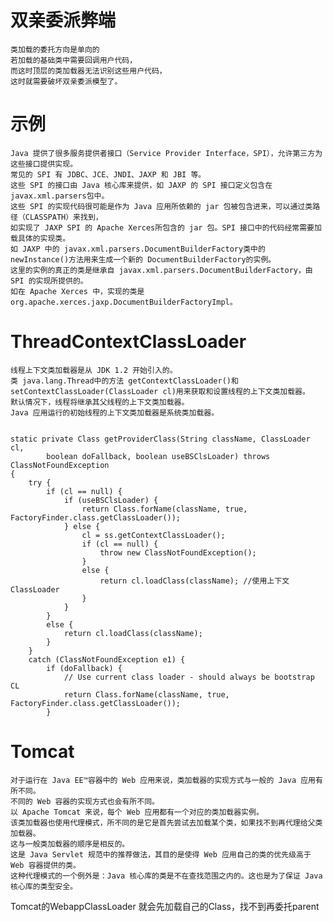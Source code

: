 # 双亲委派弊端

	类加载的委托方向是单向的
	若加载的基础类中需要回调用户代码，
	而这时顶层的类加载器无法识别这些用户代码，
	这时就需要破坏双亲委派模型了。 
	
# 示例

	Java 提供了很多服务提供者接口（Service Provider Interface，SPI），允许第三方为这些接口提供实现。
	常见的 SPI 有 JDBC、JCE、JNDI、JAXP 和 JBI 等。
	这些 SPI 的接口由 Java 核心库来提供，如 JAXP 的 SPI 接口定义包含在 javax.xml.parsers包中。
	这些 SPI 的实现代码很可能是作为 Java 应用所依赖的 jar 包被包含进来，可以通过类路径（CLASSPATH）来找到，
	如实现了 JAXP SPI 的 Apache Xerces所包含的 jar 包。SPI 接口中的代码经常需要加载具体的实现类。
	如 JAXP 中的 javax.xml.parsers.DocumentBuilderFactory类中的 newInstance()方法用来生成一个新的 DocumentBuilderFactory的实例。
	这里的实例的真正的类是继承自 javax.xml.parsers.DocumentBuilderFactory，由 SPI 的实现所提供的。
	如在 Apache Xerces 中，实现的类是 org.apache.xerces.jaxp.DocumentBuilderFactoryImpl。


# ThreadContextClassLoader

	线程上下文类加载器是从 JDK 1.2 开始引入的。
	类 java.lang.Thread中的方法 getContextClassLoader()和 setContextClassLoader(ClassLoader cl)用来获取和设置线程的上下文类加载器。
	默认情况下，线程将继承其父线程的上下文类加载器。
	Java 应用运行的初始线程的上下文类加载器是系统类加载器。


	static private Class getProviderClass(String className, ClassLoader cl,
			boolean doFallback, boolean useBSClsLoader) throws ClassNotFoundException
	{
		try {
			if (cl == null) {
				if (useBSClsLoader) {
					return Class.forName(className, true, FactoryFinder.class.getClassLoader());
				} else {
					cl = ss.getContextClassLoader();
					if (cl == null) {
						throw new ClassNotFoundException();
					}
					else {
						return cl.loadClass(className); //使用上下文ClassLoader
					}
				}
			}
			else {
				return cl.loadClass(className);
			}
		}
		catch (ClassNotFoundException e1) {
			if (doFallback) {
				// Use current class loader - should always be bootstrap CL
				return Class.forName(className, true, FactoryFinder.class.getClassLoader());
			}

# Tomcat

	对于运行在 Java EE™容器中的 Web 应用来说，类加载器的实现方式与一般的 Java 应用有所不同。
	不同的 Web 容器的实现方式也会有所不同。
	以 Apache Tomcat 来说，每个 Web 应用都有一个对应的类加载器实例。
	该类加载器也使用代理模式，所不同的是它是首先尝试去加载某个类，如果找不到再代理给父类加载器。
	这与一般类加载器的顺序是相反的。
	这是 Java Servlet 规范中的推荐做法，其目的是使得 Web 应用自己的类的优先级高于 Web 容器提供的类。
    这种代理模式的一个例外是：Java 核心库的类是不在查找范围之内的。这也是为了保证 Java 核心库的类型安全。


Tomcat的WebappClassLoader 就会先加载自己的Class，找不到再委托parent

  
